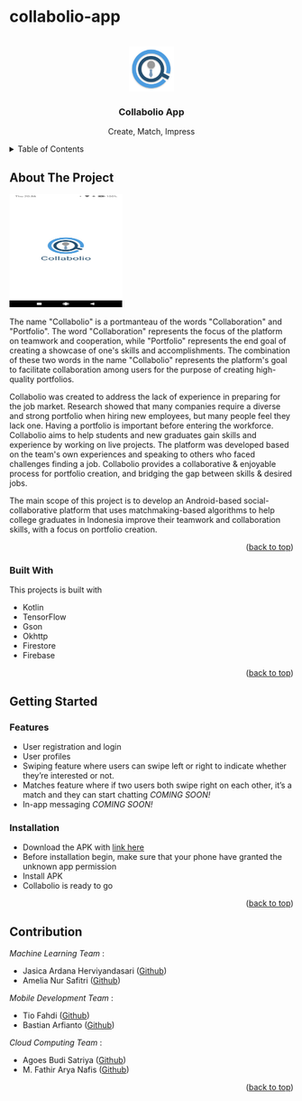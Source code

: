 # collabolio-app
<a name="readme-top"></a>

<!-- PROJECT LOGO -->
<br />
<div align="center">
  <a href="https://github.com/Collabolio/collabolio-app">
    <img src="/logo/logo.png" alt="Logo" width="80" height="80">
  </a>

  <h3 align="center">Collabolio App</h3>

  <p align="center">
    Create, Match, Impress
    <br/>
  
  </p>
</div>

<!-- TABLE OF CONTENTS -->
<details>
  <summary>Table of Contents</summary>
  <ol>
    <li>
      <a href="#about-the-project">About The Project</a>
      <ul>
        <li><a href="#built-with">Built With</a></li>
      </ul>
    </li>
    <li>
      <a href="#getting-started">Getting Started</a>
      <ul>
        <li><a href="#features">Features</a></li>
        <li><a href="#installation">Installation</a></li>
      </ul>
    </li>
    <li><a href="#contribution">Contribution</a></li>
  </ol>
</details>

<!-- ABOUT THE PROJECT -->
## About The Project

<img src="/logo/Screenshot (4).jpg" width="200" height="200">

The name "Collabolio" is a portmanteau of the words "Collaboration" and "Portfolio". The word "Collaboration" represents the focus of the platform on teamwork and cooperation, while "Portfolio" represents the end goal of creating a showcase of one's skills and accomplishments. The combination of these two words in the name "Collabolio" represents the platform's goal to facilitate collaboration among users for the purpose of creating high-quality portfolios.

Collabolio was created to address the lack of experience in preparing for the job market. Research showed that many companies require a diverse and strong portfolio when hiring new employees, but many people feel they lack one. Having a portfolio is important before entering the workforce. Collabolio aims to help students and new graduates gain skills and experience by working on live projects. The platform was developed based on the team's own experiences and speaking to others who faced challenges finding a job. Collabolio provides a collaborative & enjoyable process for portfolio creation, and bridging the gap between skills & desired jobs.

The main scope of this project is to develop an Android-based social-collaborative platform that uses matchmaking-based algorithms to help college graduates in Indonesia improve their teamwork and collaboration skills, with a focus on portfolio creation.

<p align="right">(<a href="#readme-top">back to top</a>)</p>

### Built With

This projects is built with

* Kotlin
* TensorFlow
* Gson
* Okhttp
* Firestore
* Firebase

<p align="right">(<a href="#readme-top">back to top</a>)</p>

<!-- GETTING STARTED -->
## Getting Started

### Features

* User registration and login
* User profiles
* Swiping feature where users can swipe left or right to indicate whether they’re interested or not.
* Matches feature where if two users both swipe right on each other, it’s a match and they can start chatting *COMING SOON!*
* In-app messaging *COMING SOON!*


### Installation

* Download the APK with [link here](https://github.com/Collabolio/collabolio-app/releases/download/application/CollabolioApp.apk)
* Before installation begin, make sure that your phone have granted the unknown app permission
* Install APK
* Collabolio is ready to go


<p align="right">(<a href="#readme-top">back to top</a>)</p>

<!-- CONTRIBUTION -->
## Contribution

_Machine Learning Team_ :
* Jasica Ardana Herviyandasari ([Github](https://github.com/Jessicaardana))
* Amelia Nur Safitri ([Github](https://github.com/ameliaa2))

_Mobile Development Team_ :
* Tio Fahdi ([Github](https://github.com/Tiofd))
* Bastian Arfianto ([Github](https://github.com/bastianarf))

_Cloud Computing Team_ :
* Agoes Budi Satriya ([Github](https://github.com/Aszaychik))
* M. Fathir Arya Nafis ([Github](https://github.com/fathirarya))

<p align="right">(<a href="#readme-top">back to top</a>)</p>

